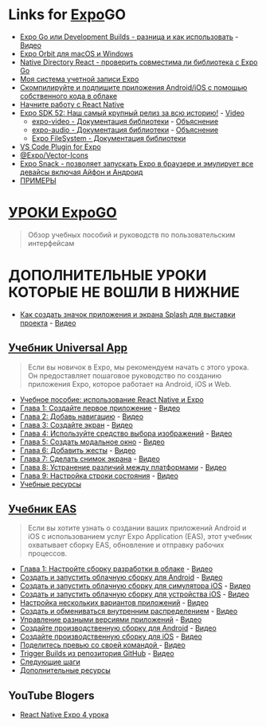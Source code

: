 # Links for [Expo](https://github.com/expo)GO
- [Expo Go или Development Builds - разница и как использовать](https://expo.dev/blog/expo-go-vs-development-builds) - [Видео](https://www.youtube.com/watch?v=FdjczjkwQKE)
- [Expo Orbit для macOS и Windows](https://docs.expo.dev/build/orbit/)
- [Native Directory React - проверить совместима ли библиотека с Expo Go](https://reactnative.directory/)
- [Моя система учетной записи Expo](https://expo.dev/accounts/orr888)
- [Скомпилируйте и подпишите приложения Android/iOS с помощью собственного кода в облаке](https://expo.dev/eas)
- [Начните работу с React Native](https://reactnative.dev/docs/environment-setup)
- [Expo SDK 52: Наш самый крупный релиз за всю историю!](https://expo.dev/changelog/2024/11-12-sdk-52) - [Video](https://www.youtube.com/watch?v=quZv3uKSEfY)
  - [expo-video - Документация библиотеки](https://docs.expo.dev/versions/unversioned/sdk/video/) - [Объяснение](https://www.youtube.com/watch?v=2SfQzU7rY8A)
  - [expo-audio - Документация библиотеки](https://docs.expo.dev/versions/latest/sdk/audio/) - [Объяснение]()
  - [Expo FileSystem - Документация библиотеки](https://docs.expo.dev/versions/latest/sdk/filesystem/)
- [VS Code Plugin for Expo](https://marketplace.visualstudio.com/items?itemName=expo.vscode-expo-tools&ssr=false#overview)
- [@Expo/Vector-Icons](https://github.com/expo/vector-icons)
- [Expo Snack - позволяет запускать Expo в браузере и эмулирует все девайсы включая Айфон и Андроид](https://snack.expo.dev/)
- [ПРИМЕРЫ](https://github.com/expo/examples)

# [УРОКИ ExpoGO](https://docs.expo.dev/tutorial/overview/)
> Обзор учебных пособий и руководств по пользовательским интерфейсам

# ДОПОЛНИТЕЛЬНЫЕ УРОКИ КОТОРЫЕ НЕ ВОШЛИ В НИЖНИЕ
- [Как создать значок приложения и экрана Splash для выставки проекта](https://docs.expo.dev/develop/user-interface/splash-screen-and-app-icon/) - [Видео](https://www.youtube.com/watch?v=QSNkU7v0MPc)


## [Учебник Universal App](https://docs.expo.dev/tutorial/introduction/)
> Если вы новичок в Expo, мы рекомендуем начать с этого урока. Он предоставляет пошаговое руководство по созданию приложения Expo, которое работает на Android, iOS и Web.
- [Учебное пособие: использование React Native и Expo](https://docs.expo.dev/tutorial/introduction/)
- [Глава 1: Создайте первое приложение](https://docs.expo.dev/tutorial/create-your-first-app/) - [Видео](https://www.youtube.com/watch?v=m1-bc53EGh8)
- [Глава 2: Добавь навигацию](https://docs.expo.dev/tutorial/add-navigation/) - [Видео](https://www.youtube.com/watch?v=8336fcFV_T4)
- [Глава 3: Создайте экран](https://docs.expo.dev/tutorial/build-a-screen/) - [Видео](https://www.youtube.com/watch?v=3rcOP8xDwTQ)
- [Глава 4: Используйте средство выбора изображений](https://docs.expo.dev/tutorial/image-picker/) - [Видео](https://www.youtube.com/watch?v=iEQZU58naS8)
- [Глава 5: Создать модальное окно](https://docs.expo.dev/tutorial/create-a-modal/) - [Видео](https://www.youtube.com/watch?v=HRAMzrBwVeo)
- [Глава 6: Добавить жесты](https://docs.expo.dev/tutorial/gestures/) - [Видео](https://www.youtube.com/watch?v=0q48LLvTGDU)
- [Глава 7: Сделать снимок экрана](https://docs.expo.dev/tutorial/screenshot/) - [Видео](https://www.youtube.com/watch?v=Jft3_Yfr-p4)
- [Глава 8: Устранение различий между платформами](https://docs.expo.dev/tutorial/platform-differences/) - [Видео](https://www.youtube.com/watch?v=mEKQvF4irBM)
- [Глава 9: Настройка строки состояния](https://docs.expo.dev/tutorial/configuration/) - [Видео](https://www.youtube.com/watch?v=OgGCYdElcZo)
- [Учебные ресурсы](https://docs.expo.dev/tutorial/follow-up/)

## [Учебник EAS](https://docs.expo.dev/tutorial/eas/introduction/)
> Если вы хотите узнать о создании ваших приложений Android и iOS с использованием услуг Expo Application (EAS), этот учебник охватывает сборку EAS, обновление и отправку рабочих процессов.
- [Глава 1: Настройте сборку разработки в облаке](https://docs.expo.dev/tutorial/eas/configure-development-build/) - [Видео](https://www.youtube.com/watch?v=uQCE9zl3dXU)
- [Создать и запустить облачную сборку для Android](https://docs.expo.dev/tutorial/eas/android-development-build/) - [Видео](https://www.youtube.com/watch?v=D612BUtvvl8)
- [Создать и запустить облачную сборку для симулятора iOS](https://docs.expo.dev/tutorial/eas/ios-development-build-for-simulators/) - [Видео](https://www.youtube.com/watch?v=SgL97PFZctg)
- [Создать и запустить облачную сборку для устройства iOS](https://docs.expo.dev/tutorial/eas/ios-development-build-for-devices/) - [Видео](https://www.youtube.com/watch?v=HbfWU7_o4cU)
- [Настройка нескольких вариантов приложений](https://docs.expo.dev/tutorial/eas/multiple-app-variants/) - [Видео](https://www.youtube.com/watch?v=UtJJCAfrjIg)
- [Создать и обмениваться внутренним распределением](https://docs.expo.dev/tutorial/eas/internal-distribution-builds/) - [Видео](https://www.youtube.com/watch?v=1fQuGLHxWks)
- [Управление разными версиями приложений](https://docs.expo.dev/tutorial/eas/manage-app-versions/) - [Видео](https://www.youtube.com/watch?v=C8x4N9UmzS8)
- [Создайте производственную сборку для Android](https://docs.expo.dev/tutorial/eas/android-production-build/) - [Видео](https://www.youtube.com/watch?v=nxlt8uwqhpE)
- [Создайте производственную сборку для iOS](https://docs.expo.dev/tutorial/eas/ios-production-build/) - [Видео](https://www.youtube.com/watch?v=VZL_e0cEwo8)
- [Поделитесь превью со своей командой ](https://docs.expo.dev/tutorial/eas/team-development/) - [Видео](https://www.youtube.com/watch?v=vPKh-tNm-yI)
- [Trigger Builds из репозитория GitHub](https://docs.expo.dev/tutorial/eas/using-github/) - [Видео](https://www.youtube.com/watch?v=fBLFEFC0ip0)
- [Следующие шаги](https://docs.expo.dev/tutorial/eas/next-steps/)
- [Дополнительные ресурсы](https://docs.expo.dev/additional-resources/)

## YouTube Blogers
- [React Native Expo 4 урока](https://www.youtube.com/playlist?list=PLiephKfU5Qxx5ABoV_JdWtoG0pg5cZyTf)
